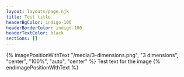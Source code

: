 ```yaml
---
layout: layouts/page.njk
title: Test title
headerBgColor: indigo-100
headerBorderColor: indigo-100
headerTextColor: black
sections: []
---
```

{% imagePositionWithText "/media/3-dimensions.png", "3 dimensions", "center", "100%", "auto", "center" %}
Test text for the image
{% endimagePositionWithText %}